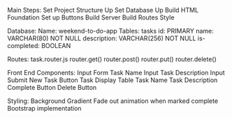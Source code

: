 

Main Steps:
    Set Project Structure Up
    Set Database Up
    Build HTML Foundation
    Set up Buttons
    Build Server
    Build Routes
    Style

Database:
    Name: weekend-to-do-app
    Tables: tasks
        id: PRIMARY
        name: VARCHAR(80) NOT NULL
        description: VARCHAR(256) NOT NULL
        is-completed: BOOLEAN

Routes:
    task.router.js
        router.get()
        router.post()
        router.put()
        router.delete()

Front End Components:
    Input Form
        Task Name Input
        Task Description Input
        Submit New Task Button
    Task Display Table
        Task Name
        Task Description
        Complete Button
        Delete Button


Styling:
    Background Gradient
    Fade out animation when marked complete
    Bootstrap implementation
    